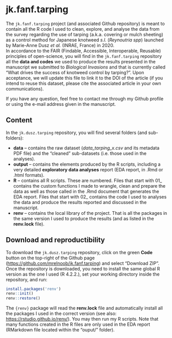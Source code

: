 
<!-- README.md is generated from README.Rmd. Please edit that file -->

# jk.fanf.tarping

<!-- badges: start -->
<!-- badges: end -->

The `jk.fanf.tarping` project (and associated Github repository) is
meant to contain all the R code I used to clean, explore, and analyse
the data from the survey regarding the use of tarping (a.k.a. covering
or mulch sheeting) as a control method for Japanese knotweed *s.l.*
(*Reynoutria spp*) launched by Marie-Anne Dusz *et al.* (INRAE, France)
in 2020.  
In accordance to the FAIR (Findable, Accessible, Interoperable,
Reusable) principles of open-science, you will find in the
`jk.fanf.tarping` repository all the **data and codes** we used to
produce the results presented in the manuscript we submitted to
*Biological Invasions* and that is currently called “What drives the
success of knotweed control by tarping?”. Upon acceptance, we will
update this file to link it to the DOI of the article (if you intend to
reuse this dataset, please cite the associated article in your own
communications).

If you have any question, feel free to contact me through my Github
profile or using the e-mail address given in the manuscript.

## Content

In the `jk.dusz.tarping` repository, you will find several folders (and
sub-folders):

- **data** – contains the raw dataset (*data_tarping_x.csv* and its
  metadata PDF file) and the “cleaned” sub-datasets (i.e. those used in
  the analyses).
- **output** – contains the elements produced by the R scripts,
  including a very detailed **exploratory data analyses** report (EDA
  report, in .Rmd or .html formats).
- **R** – contains all R scripts. These are numbered. Files that start
  with 01\_ contains the custom functions I made to wrangle, clean and
  prepare the data as well as those called in the .Rmd document that
  generates the EDA report. Files that start with 02\_ contains the code
  I used to analyses the data and produce the results reported and
  discussed in the manuscript.
- **renv** – contains the local library of the project. That is all the
  packages in the same version I used to produce the results (and as
  listed in the **renv.lock** file).

## Download and reproductibility

To download the `jk.dusz.tarping` repository, click on the green
**Code** button on the top-right of the Github page
(<https://github.com/mrelnoob/jk.fanf.tarping>) and select “Download
ZIP”. Once the repository is downloaded, you need to install the same
global R version as the one I used (R 4.2.2.), set your working
directory inside the repository, and run:

``` r
install.packages('renv')
renv::init()
renv::restore()
```

The `{renv}` package will read the **renv.lock** file and automatically
install all the packages I used in the correct version (see also:
<https://rstudio.github.io/renv/>). You may then run my R scripts. Note
that many functions created in the R files are only used in the EDA
report (RMarkdown file located within the “ouput/” folder).
